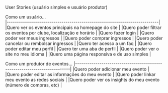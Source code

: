 User Stories (usuário simples e usuário produtor)

Como um usuário...                                                                 
|---------------------------------------------------------------------------|
|Quero ver os eventos principais na homepage do site  |
|Quero poder filtrar os eventos por clube, localização e horário |
|Quero fazer login  |
|Quero poder ver meus ingressos  |
|Quero poder comprar ingressos |
|Quero poder cancelar ou rembolsar ingressos |
|Quero ter acesso a um faq |
|Quero poder editar meu perfil |
|Quero ter uma aba de perfil |
|Quero poder ver o site no meu idioma   |
|Quero uma página responsiva e de uso simples  |



Como um produtor de eventos...
|---------------------------------------------------------------------------|
|Quero poder adicionar meu evento             |
|Quero poder editar as informações do meu evento                          |
|Quero poder linkar meu evento as redes sociais  |
|Quero poder ver os insights do meu evento (número de compras, etc)  |


